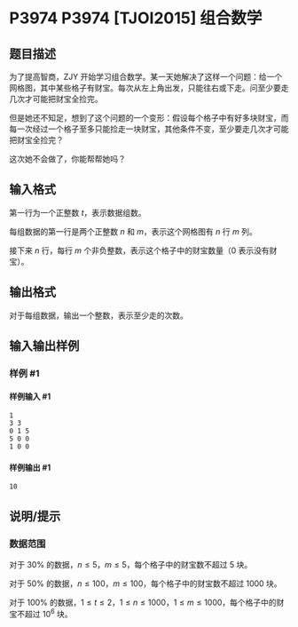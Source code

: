 # P3974 P3974 [TJOI2015] 组合数学

## 题目描述

为了提高智商，ZJY 开始学习组合数学。某一天她解决了这样一个问题：给一个网格图，其中某些格子有财宝。每次从左上角出发，只能往右或下走。问至少要走几次才可能把财宝全捡完。

但是她还不知足，想到了这个问题的一个变形：假设每个格子中有好多块财宝，而每一次经过一个格子至多只能捡走一块财宝，其他条件不变，至少要走几次才可能把财宝全捡完？

这次她不会做了，你能帮帮她吗？

## 输入格式

第一行为一个正整数 $t$，表示数据组数。

每组数据的第一行是两个正整数 $n$ 和 $m$，表示这个网格图有 $n$ 行 $m$ 列。

接下来 $n$ 行，每行 $m$ 个非负整数，表示这个格子中的财宝数量（$0$ 表示没有财宝）。

## 输出格式

对于每组数据，输出一个整数，表示至少走的次数。


## 输入输出样例

### 样例 #1

#### 样例输入 #1

```
1
3 3
0 1 5
5 0 0
1 0 0
```

#### 样例输出 #1

```
10
```

## 说明/提示

### 数据范围

对于 $30\%$ 的数据，$n \le 5$，$m \le 5$，每个格子中的财宝数不超过 $5$ 块。

对于 $50\%$ 的数据，$n \le 100$，$m \le 100$，每个格子中的财宝数不超过 $1000$ 块。

对于 $100\%$ 的数据，$1\le t\le 2$，$1\le n \le 1000$，$1\le m \le 1000$，每个格子中的财宝不超过 $10^6$ 块。
